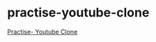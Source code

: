 # practise-youtube-clone
[Practise-  Youtube Clone](https://marnie0.github.io/practise-youtube-clone/)

